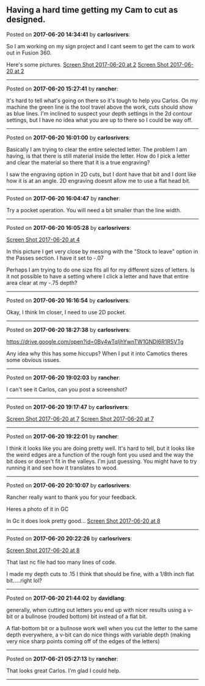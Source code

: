 ## Having a hard time getting my Cam to cut as designed.
Posted on **2017-06-20 14:34:41** by **carlosrivers**:

So I am working on my sign project and I cant seem to get the cam to work out in Fusion 360.



Here's some pictures. [Screen Shot 2017-06-20 at 2](//muut.com/u/maslowcnc/s3/:maslowcnc:3vhg:screenshot20170620at2.37.25pm.png.jpg)  [Screen Shot 2017-06-20 at 2](//muut.com/u/maslowcnc/s3/:maslowcnc:PbU1:screenshot20170620at2.37.18pm.png.jpg)

---

Posted on **2017-06-20 15:27:41** by **rancher**:

It's hard to tell what's going on there so it's tough to help you Carlos.  On my machine the green line is the tool travel above the work, cuts should show as blue lines.  I'm inclined to suspect your depth settings in the 2d contour settings, but I have no idea what you are up to there so I could be way off.

---

Posted on **2017-06-20 16:01:00** by **carlosrivers**:

Basically I am trying to clear the entire selected letter. The problem I am having, is that there is still material inside the letter. How do I pick a letter and clear the material so there that it is a true engraving?



I saw the engraving option in 2D cuts, but I dont have that bit and I dont like how it is at an angle. 2D engraving doesnt allow me to use a flat head bit.

---

Posted on **2017-06-20 16:04:47** by **rancher**:

Try a pocket operation.  You will need a bit smaller than the line width.

---

Posted on **2017-06-20 16:05:28** by **carlosrivers**:

[Screen Shot 2017-06-20 at 4](//muut.com/u/maslowcnc/s3/:maslowcnc:b4Ni:screenshot20170620at4.06.38pm.png.jpg) 



In this picture I get very close by messing with the "Stock to leave" option in the Passes section. I have it set to -.07



Perhaps I am trying to do one size fits all for my different sizes of letters. Is it not possible to have a setting where I click a letter and have that entire area clear at my -.75 depth?

---

Posted on **2017-06-20 16:16:54** by **carlosrivers**:

Okay, I think Im closer, I need to use 2D pocket.

---

Posted on **2017-06-20 18:27:38** by **carlosrivers**:

https://drive.google.com/open?id=0By4wTqIjhYwnTW1GNDl6R1R5VTg



Any idea why this has some hiccups? When I put it into Camotics theres some obvious issues.

---

Posted on **2017-06-20 19:02:03** by **rancher**:

I can't see it Carlos, can you post a screenshot?

---

Posted on **2017-06-20 19:17:47** by **carlosrivers**:

[Screen Shot 2017-06-20 at 7](//muut.com/u/maslowcnc/s1/:maslowcnc:4vXA:screenshot20170620at7.21.12pm.png.jpg)  [Screen Shot 2017-06-20 at 7](//muut.com/u/maslowcnc/s3/:maslowcnc:ihmf:screenshot20170620at7.21.01pm.png.jpg)

---

Posted on **2017-06-20 19:22:01** by **rancher**:

I think it looks like you are doing pretty well.  It's hard to tell, but it looks like the weird edges are a function of the rough font you used and the way the bit does or doesn't fit in the valleys.  I'm just guessing.  You might have to try running it and see how it translates to wood.

---

Posted on **2017-06-20 20:10:07** by **carlosrivers**:

Rancher really want to thank you for your feedback. 



Heres a photo of it in GC



In Gc it does look pretty good... [Screen Shot 2017-06-20 at 8](//muut.com/u/maslowcnc/s3/:maslowcnc:FCwt:screenshot20170620at8.12.36pm.png.jpg)

---

Posted on **2017-06-20 20:22:26** by **carlosrivers**:

[Screen Shot 2017-06-20 at 8](//muut.com/u/maslowcnc/s3/:maslowcnc:ZplI:screenshot20170620at8.23.07pm.png.jpg) 



That last nc file had too many lines of code.



I made my depth cuts to .15 I think that should be fine, with a 1/8th inch flat bit.....right lol?

---

Posted on **2017-06-20 21:44:02** by **davidlang**:

generally, when cutting out letters you end up with nicer results using a v-bit or a bullnose (rouded bottom) bit instead of a flat bit.



A flat-bottom bit or a bullnose work well when you cut the letter to the same depth everywhere, a v-bit can do nice things with variable depth (making very nice sharp points coming off of the edges of the letters)

---

Posted on **2017-06-21 05:27:13** by **rancher**:

That looks great Carlos.  I'm glad I could help.

---

